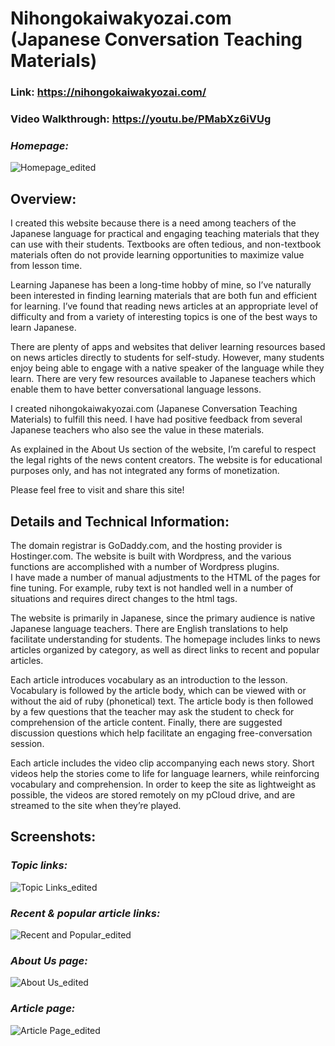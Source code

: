 # Nihongokaiwakyozai.com (Japanese Conversation Teaching Materials)

### Link:  https://nihongokaiwakyozai.com/
### Video Walkthrough: https://youtu.be/PMabXz6iVUg

### <em>Homepage:</em>
![Homepage_edited](https://user-images.githubusercontent.com/107213928/187048262-64b8cbcc-8e9b-4f04-9e27-7de089300a0c.png)


## Overview:
I created this website because there is a need among teachers of the Japanese language for practical and engaging teaching materials that they can use with their students.  Textbooks are often tedious, and non-textbook materials often do not provide learning opportunities to maximize value from lesson time.  

Learning Japanese has been a long-time hobby of mine, so I’ve naturally been interested in finding learning materials that are both fun and efficient for learning.  I’ve found that reading news articles at an appropriate level of difficulty and from a variety of interesting topics is one of the best ways to learn Japanese.  

There are plenty of apps and websites that deliver learning resources based on news articles directly to students for self-study.  However, many students enjoy being able to engage with a native speaker of the language while they learn.  There are very few resources available to Japanese teachers which enable them to have better conversational language lessons.  

I created nihongokaiwakyozai.com (Japanese Conversation Teaching Materials) to fulfill this need.  I have had positive feedback from several Japanese teachers who also see the value in these materials.  

As explained in the About Us section of the website, I’m careful to respect the legal rights of the news content creators.  The website is for educational purposes only, and has not integrated any forms of monetization.  

Please feel free to visit and share this site!

## Details and Technical Information:
The domain registrar is GoDaddy.com, and the hosting provider is Hostinger.com.  The website is built with Wordpress, and the various functions are accomplished with a number of Wordpress plugins.   
I have made a number of manual adjustments to the HTML of the pages for fine tuning.  For example, ruby text is not handled well in a number of situations and requires direct changes to the html <ruby> tags.  

The website is primarily in Japanese, since the primary audience is native Japanese language teachers.  There are English translations to help facilitate understanding for students.  The homepage includes links to news articles organized by category, as well as direct links to recent and popular articles.  

Each article introduces vocabulary as an introduction to the lesson.  Vocabulary is followed by the article body, which can be viewed with or without the aid of ruby (phonetical) text.  The article body is then followed by a few questions that the teacher may ask the student to check for comprehension of the article content.  Finally, there are suggested discussion questions which help facilitate an engaging free-conversation session.  

Each article includes the video clip accompanying each news story.  Short videos help the stories come to life for language learners, while reinforcing vocabulary and comprehension.  In order to keep the site as lightweight as possible, the videos are stored remotely on my pCloud drive, and are streamed to the site when they’re played.  

## Screenshots:

### <em>Topic links:</em>
![Topic Links_edited](https://user-images.githubusercontent.com/107213928/187048580-e0bccd3a-5363-4fc8-b4b8-9fd85ecfdd23.png)

### <em>Recent & popular article links:</em>
![Recent and Popular_edited](https://user-images.githubusercontent.com/107213928/187048579-ccecdfbb-c7a2-431b-97cd-a01afa7b5b88.png)

### <em>About Us page:</em>
![About Us_edited](https://user-images.githubusercontent.com/107213928/187048567-b1b95eb6-615d-44b3-afd8-f901f50645dc.png)

### <em>Article page:</em>
![Article Page_edited](https://user-images.githubusercontent.com/107213928/187048572-d414cd90-2d4e-4212-8968-5378a9335f47.png)

